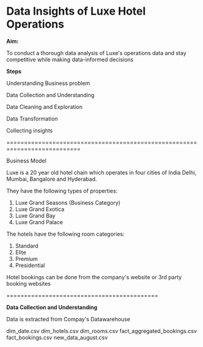 # Data Insights of Luxe Hotel Operations

**Aim:** 

To conduct a thorough data analysis of Luxe's operations data and stay competitive while making data-informed decisions

**Steps**

Understanding Business problem

Data Collection and Understanding

Data Cleaning and Exploration

Data Transformation

Collecting insights

===========================================================================

Business Model

Luxe is a 20 year old hotel chain which operates in four cities of India Delhi, Mumbai, Bangalore and Hyderabad.

They have the following types of properties:

1. Luxe Grand Seasons (Business Category)
2. Luxe Grand Exotica
3. Luxe Grand Bay
4. Luxe Grand Palace

The hotels have the following room categories:
   
1. Standard
2. Elite
3. Premium
4. Presidential
  
Hotel bookings can be done from the company's website or 3rd party booking websites

===========================================

**Data Collection and Understanding**

Data is extracted from Compay's Datawarehouse

dim_date.csv
dim_hotels.csv
dim_rooms.csv
fact_aggregated_bookings.csv
fact_bookings.csv
new_data_august.csv






   
